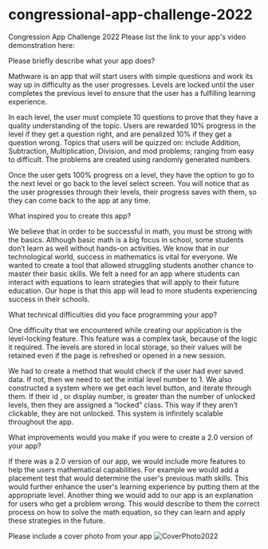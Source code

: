 # congressional-app-challenge-2022
Congression App Challenge 2022
Please list the link to your app's video demonstration here:

Please briefly describe what your app does?

Mathware is an app that will start users with simple questions and work its way up in difficulty as the user progresses. Levels are locked until the user completes the previous level to ensure that the user has a fulfilling learning experience. 

In each level, the user must complete 10 questions to prove that they have a quality understanding of the topic. Users are rewarded 10% progress in the level if they get a question right, and are penalized 10% if they get a question wrong. Topics that users will be quizzed on: include Addition, Subtraction, Multiplication, Division, and mod problems; ranging from easy to difficult. The problems are created using randomly generated numbers.

Once the user gets 100% progress on a level, they have the option to go to the next level or go back to the level select screen. You will notice that as the user progresses through their levels, their progress saves with them, so they can come back to the app at any time. 


What inspired you to create this app?

We believe that in order to be successful in math, you must be strong with the basics. Although basic math is a big focus in school, some students don’t learn as well without hands-on activities. We know that in our technological world, success in mathematics is vital for everyone. We wanted to create a tool that allowed struggling students another chance to master their basic skills. We felt a need for an app where students can interact with equations to learn strategies that will apply to their future education. Our hope is that this app will lead to more students experiencing success in their schools.

What technical difficulties did you face programming your app?

One difficulty that we encountered while creating our application is the level-locking feature. This feature was a complex task, because of the logic it required. The levels are stored in local storage, so their values will be retained even if the page is refreshed or opened in a new session.

We had to create a method that would check if the user had ever saved data. If not, then we need to set the initial level number to 1. We also constructed a system where we get each level button, and iterate through them. If their id , or display number, is greater than the number of unlocked levels, then they are assigned a “locked” class. This way if they aren’t clickable, they are not unlocked. This system is infinitely scalable throughout the app.


What improvements would you make if you were to create a 2.0 version of your app? 

If there was a 2.0 version of our app, we would include more features to help the users mathematical capabilities. For example we would add a placement test that would determine the user's previous math skills. This would further enhance the user's learning experience by putting them at the appropriate level. Another thing we would add to our app is an explanation for users who get a problem wrong. This would describe to them the correct process on how to solve the math equation, so they can learn and apply these strategies in the future.

Please include a cover photo from your app
![CoverPhoto2022](https://user-images.githubusercontent.com/104118496/198877573-833804ec-89ac-4ae1-a48b-84257fd85658.png)


